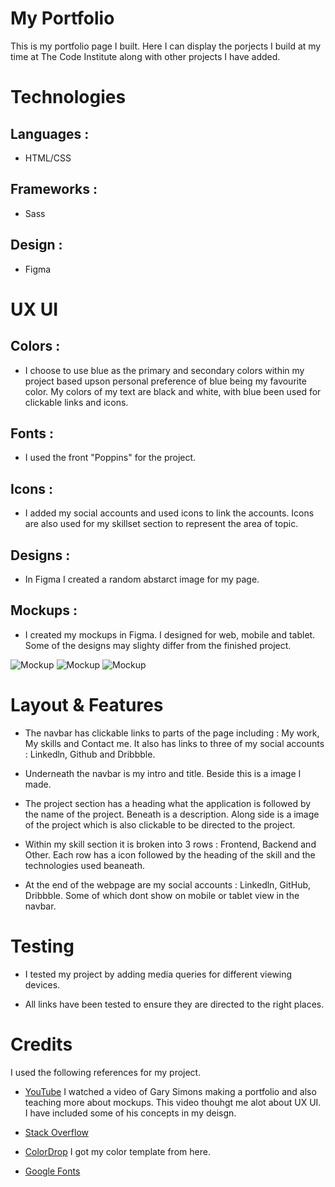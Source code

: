 # My Portfolio

This is my portfolio page I built. Here I can display the porjects I build at my time at The Code Institute along with other projects I have added.

# Technologies

## Languages :

- HTML/CSS

## Frameworks :

- Sass

## Design :

- Figma

# UX UI

## Colors :

- I choose to use blue as the primary and secondary colors within my project based upson personal preference of blue being my favourite color. My colors of my text are black and white, with blue been used for clickable links and icons.

## Fonts :

- I used the front "Poppins" for the project.

## Icons :

- I added my social accounts and used icons to link the accounts. Icons are also used for my skillset section to represent the area of topic.

## Designs :

- In Figma I created a random abstarct image for my page.

## Mockups :

- I created my mockups in Figma. I designed for web, mobile and tablet. Some of the designs may slighty differ from the finished project.

![Mockup](images/desktop-mockup.png)
![Mockup](images/mobile-mockup.png)
![Mockup](images/tablet-mockup.png)

# Layout & Features

- The navbar has clickable links to parts of the page including : My work, My skills and Contact me. It also has links to three of my social accounts : Linkedln, Github and Dribbble.

- Underneath the navbar is my intro and title. Beside this is a image I made.

- The project section has a heading what the application is followed by the name of the project. Beneath is a description. Along side is a image of the project which is also clickable to be directed to the project.

- Within my skill section it is broken into 3 rows : Frontend, Backend and Other. Each row has a icon followed by the heading of the skill and the technologies used beaneath.

* At the end of the webpage are my social accounts : Linkedln, GitHub, Dribbble. Some of which dont show on mobile or tablet view in the navbar.

# Testing

- I tested my project by adding media queries for different viewing devices.

- All links have been tested to ensure they are directed to the right places.

# Credits

I used the following references for my project.

- [YouTube](https://www.youtube.com/watch?v=9iUJJHEIpls) I watched a video of Gary Simons making a portfolio and also teaching more about mockups. This video thouhgt me alot about UX UI. I have included some of his concepts in my deisgn.

- [Stack Overflow](https://stackoverflow.com/)

- [ColorDrop](https://colordrop.io/popular/) I got my color template from here.

- [Google Fonts](https://fonts.google.com/)
